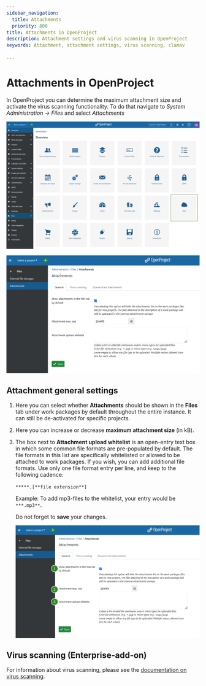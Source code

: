 ```yaml
---
sidebar_navigation:
  title: Attachments
  priority: 800
title: Attachments in OpenProject
description: Attachment settings and virus scanning in OpenProject
keywords: Attachment, attachment settings, virus scanning, clamav

---
```


# Attachments in OpenProject

In OpenProject you can determine the maximum attachment size and activate the virus scanning functionality. To do that navigate to *System Administration* -> *Files* and select *Attachments*

![Navigation to attachment settings in OpenProject](openproject_system_adminstration_files.png)

![Attachment settings in OpenProject administration](openproject_system_adminstration_files_attachments.png)

## Attachment general settings

1. Here you can select whether **Attachments** should be shown in the **Files** tab under work packages by default throughout the entire instance. It can still be de-activated for specific projects.

2. Here you can increase or decrease **maximum attachment size** (in kB).

3. The box next to **Attachment upload whitelist** is an open-entry text box in which some common file formats are pre-populated by default. The file formats in this list are specifically whitelisted or allowed to be attached to work packages.
   If you wish, you can add additional file formats. Use only one file format entry per line, and keep to the following cadence:  

   `*****.[**file extension**]`

   Example: To add mp3-files to the whitelist, your entry would be `***.mp3**`.

   Do not forget to **save** your changes.

   ![attachment settings](openproject_system_adminstration_attachment_settings.png)

## Virus scanning (Enterprise-add-on)

For information about virus scanning, please see the [documentation on virus scanning](./virus-scanning/).
